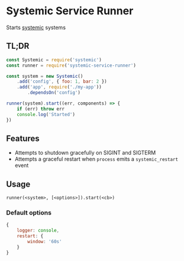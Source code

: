 # Systemic Service Runner
Starts [systemic](https://github.com/guidesmiths/systemic) systems

## TL;DR
```js
const Systemic = require('systemic')
const runner = require('systemic-service-runner')

const system = new Systemic()
    .add('config', { foo: 1, bar: 2 })
    .add('app', require('./my-app'))
        .dependsOn('config')

runner(system).start((err, components) => {
    if (err) throw err
    console.log('Started')
})
```
## Features
* Attempts to shutdown gracefully on SIGINT and SIGTERM
* Attempts a graceful restart when ```process``` emits a ```systemic_restart``` event

## Usage
```
runner(<system>, [<options>]).start(<cb>)
```

### Default options
```js
{
    logger: console,
    restart: {
        window: '60s'
    }
}
```



